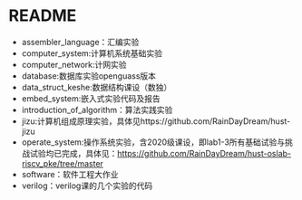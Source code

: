 # README

- assembler_language：汇编实验
- computer_system:计算机系统基础实验
- computer_network:计网实验
- database:数据库实验openguass版本
- data_struct_keshe:数据结构课设（数独）
- embed_system:嵌入式实验代码及报告
- introduction_of_algorithm：算法实践实验
- jizu:计算机组成原理实验，具体见https://github.com/RainDayDream/hust-jizu
- operate_system:操作系统实验，含2020级课设，即lab1-3所有基础试验与挑战试验均已完成，具体见：https://github.com/RainDayDream/hust-oslab-riscv_pke/tree/master
- software：软件工程大作业
- verilog：verilog课的几个实验的代码